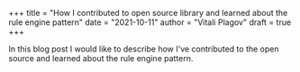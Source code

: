 +++
title = "How I contributed to open source library and learned about the rule engine pattern"
date = "2021-10-11"
author = "Vitali Plagov"
draft = true
+++

In this blog post I would like to describe how I've contributed to the open source and learned about the rule engine pattern.
<!--more-->